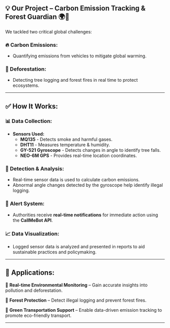 ## 💡 Our Project – Carbon Emission Tracking & Forest Guardian 🌍🌳

We tackled two critical global challenges:

### 🔥 Carbon Emissions: 
- Quantifying emissions from vehicles to mitigate global warming.

### 🌲 Deforestation: 
- Detecting tree logging and forest fires in real time to protect ecosystems.

---

## ✅ How It Works:

### 📊 **Data Collection**:
- **Sensors Used:**
  - **MQ135** - Detects smoke and harmful gases.
  - **DHT11** - Measures temperature & humidity.
  - **GY-521 Gyroscope** - Detects changes in angle to identify tree falls.
  - **NEO-6M GPS** - Provides real-time location coordinates.

### 🧐 **Detection & Analysis**:
- Real-time sensor data is used to calculate carbon emissions.
- Abnormal angle changes detected by the gyroscope help identify illegal logging.

### 🚨 **Alert System**:
- Authorities receive **real-time notifications** for immediate action using the **CallMeBot API**.

### 📈 **Data Visualization**:
- Logged sensor data is analyzed and presented in reports to aid sustainable practices and policymaking.

---

## 🎯 Applications:

🔹 **Real-time Environmental Monitoring** – Gain accurate insights into pollution and deforestation.

🔹 **Forest Protection** – Detect illegal logging and prevent forest fires.

🔹 **Green Transportation Support** – Enable data-driven emission tracking to promote eco-friendly transport.

---
